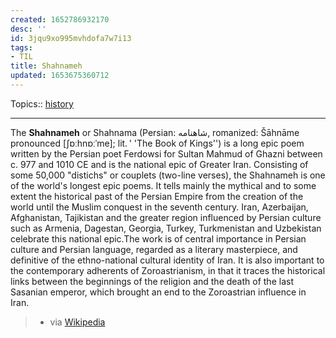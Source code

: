 ```yaml
---
created: 1652786932170
desc: ''
id: 3jqu9xo995mvhdofa7w7i13
tags:
- TIL
title: Shahnameh
updated: 1653675360712
---
```

   
Topics::  [history](../topics/history.md)   
   
   
---   
   
The **Shahnameh** or Shahnama (Persian: شاهنامه, romanized: Šāhnāme pronounced [ʃɒːhnɒːˈme]; lit. ' 'The Book of Kings'') is a long epic poem written by the Persian poet Ferdowsi for Sultan Mahmud of Ghazni between c. 977 and 1010 CE and is the national epic of Greater Iran. Consisting of some 50,000 "distichs" or couplets (two-line verses), the Shahnameh is one of the world's longest epic poems. It tells mainly the mythical and to some extent the historical past of the Persian Empire from the creation of the world until the Muslim conquest in the seventh century. Iran, Azerbaijan, Afghanistan, Tajikistan and the greater region influenced by Persian culture such as Armenia, Dagestan, Georgia, Turkey, Turkmenistan and Uzbekistan celebrate this national epic.The work is of central importance in Persian culture and Persian language, regarded as a literary masterpiece, and definitive of the ethno-national cultural identity of Iran. It is also important to the contemporary adherents of Zoroastrianism, in that it traces the historical links between the beginnings of the religion and the death of the last Sasanian emperor, which brought an end to the Zoroastrian influence in Iran.   
   
> - via [Wikipedia](https://en.wikipedia.org/wiki/Shahnameh)